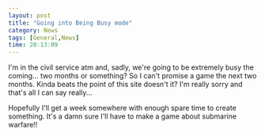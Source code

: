 ```yaml
---
layout: post
title: "Going into Being Busy mode"
category: News
tags: [General,News]
time: 20:13:09
---
```

I'm in the civil service atm and, sadly, we're going to be extremely busy the coming... two months or something? So I can't promise a game the next two months. Kinda beats the point of this site doesn't it? I'm really sorry and that's all I can say really...

Hopefully I'll get a week somewhere with enough spare time to create something. It's a damn sure I'll have to make a game about submarine warfare!!

